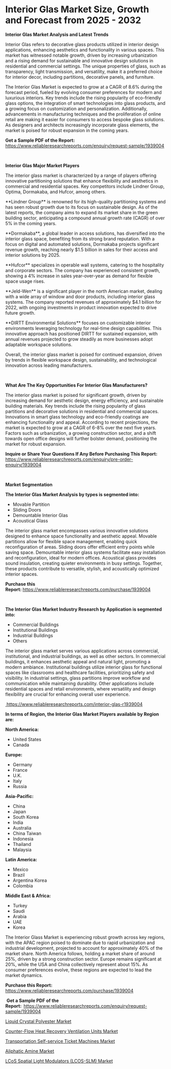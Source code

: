 <p><h1>Interior Glas Market Size, Growth and Forecast from 2025 - 2032</h1></p><p><strong>Interior Glas Market Analysis and Latest Trends</strong></p>
<p><p>Interior Glas refers to decorative glass products utilized in interior design applications, enhancing aesthetics and functionality in various spaces. This market has witnessed notable growth, driven by increasing urbanization and a rising demand for sustainable and innovative design solutions in residential and commercial settings. The unique properties of glass, such as transparency, light transmission, and versatility, make it a preferred choice for interior decor, including partitions, decorative panels, and furniture.</p><p>The Interior Glas Market is expected to grow at a CAGR of 8.6% during the forecast period, fueled by evolving consumer preferences for modern and luxurious interiors. Key trends include the rising popularity of eco-friendly glass options, the integration of smart technologies into glass products, and a growing focus on customization and personalization. Additionally, advancements in manufacturing techniques and the proliferation of online retail are making it easier for consumers to access bespoke glass solutions. As designers and architects increasingly incorporate glass elements, the market is poised for robust expansion in the coming years.</p></p>
<p><strong>Get a Sample PDF of the Report:&nbsp;</strong> <a href="https://www.reliableresearchreports.com/enquiry/request-sample/1939004?utm_campaign=12&utm_medium=2&utm_source=Github&utm_content=ia&utm_term=02042025&utm_id=interior-glas">https://www.reliableresearchreports.com/enquiry/request-sample/1939004</a></p>
<p>&nbsp;</p>
<p><strong>Interior Glas Major Market Players</strong></p>
<p><p>The interior glass market is characterized by a range of players offering innovative partitioning solutions that enhance flexibility and aesthetics in commercial and residential spaces. Key competitors include Lindner Group, Optima, Dormakaba, and Hufcor, among others.</p><p>**Lindner Group** is renowned for its high-quality partitioning systems and has seen robust growth due to its focus on sustainable design. As of the latest reports, the company aims to expand its market share in the green building sector, anticipating a compound annual growth rate (CAGR) of over 5% in the coming years.</p><p>**Dormakaba**, a global leader in access solutions, has diversified into the interior glass space, benefiting from its strong brand reputation. With a focus on digital and automated solutions, Dormakaba projects significant revenue growth, reaching nearly $1.5 billion in sales for their access and interior solutions by 2025.</p><p>**Hufcor** specializes in operable wall systems, catering to the hospitality and corporate sectors. The company has experienced consistent growth, showing a 4% increase in sales year-over-year as demand for flexible space usage rises.</p><p>**Jeld-Wen** is a significant player in the north American market, dealing with a wide array of window and door products, including interior glass systems. The company reported revenues of approximately $4.1 billion for 2022, with ongoing investments in product innovation expected to drive future growth.</p><p>**DIRTT Environmental Solutions** focuses on customizable interior environments leveraging technology for real-time design capabilities. This innovative approach has positioned DIRTT for sustained expansion, with annual revenues projected to grow steadily as more businesses adopt adaptable workspace solutions.</p><p>Overall, the interior glass market is poised for continued expansion, driven by trends in flexible workspace design, sustainability, and technological innovation across leading manufacturers.</p></p>
<p>&nbsp;</p>
<p><strong>What Are The Key Opportunities For Interior Glas Manufacturers?</strong></p>
<p><p>The interior glass market is poised for significant growth, driven by increasing demand for aesthetic design, energy efficiency, and sustainable building materials. Key trends include the rising popularity of glass partitions and decorative solutions in residential and commercial spaces. Innovations in smart glass technology and eco-friendly coatings are enhancing functionality and appeal. According to recent projections, the market is expected to grow at a CAGR of 6-8% over the next five years. Factors such as urbanization, a growing construction sector, and a shift towards open office designs will further bolster demand, positioning the market for robust expansion.</p></p>
<p><strong>Inquire or Share Your Questions If Any Before Purchasing This Report:</strong> <a href="https://www.reliableresearchreports.com/enquiry/pre-order-enquiry/1939004?utm_campaign=12&utm_medium=2&utm_source=Github&utm_content=ia&utm_term=02042025&utm_id=interior-glas">https://www.reliableresearchreports.com/enquiry/pre-order-enquiry/1939004</a></p>
<p>&nbsp;</p>
<p><strong>Market Segmentation</strong></p>
<p><strong>The Interior Glas Market Analysis by types is segmented into:</strong></p>
<p><ul><li>Movable Partition</li><li>Sliding Doors</li><li>Demountable Interior Glas</li><li>Acoustical Glass</li></ul></p>
<p><p>The interior glass market encompasses various innovative solutions designed to enhance space functionality and aesthetic appeal. Movable partitions allow for flexible space management, enabling quick reconfiguration of areas. Sliding doors offer efficient entry points while saving space. Demountable interior glass systems facilitate easy installation and reconfiguration, ideal for modern offices. Acoustical glass provides sound insulation, creating quieter environments in busy settings. Together, these products contribute to versatile, stylish, and acoustically optimized interior spaces.</p></p>
<p><strong>Purchase this Report:&nbsp;</strong><a href="https://www.reliableresearchreports.com/purchase/1939004?utm_campaign=12&utm_medium=2&utm_source=Github&utm_content=ia&utm_term=02042025&utm_id=interior-glas">https://www.reliableresearchreports.com/purchase/1939004</a></p>
<p>&nbsp;</p>
<p><strong>The Interior Glas Market Industry Research by Application is segmented into:</strong></p>
<p><ul><li>Commercial Buildings</li><li>Institutional Buildings</li><li>Industrial Buildings</li><li>Others</li></ul></p>
<p><p>The interior glass market serves various applications across commercial, institutional, and industrial buildings, as well as other sectors. In commercial buildings, it enhances aesthetic appeal and natural light, promoting a modern ambiance. Institutional buildings utilize interior glass for functional spaces like classrooms and healthcare facilities, prioritizing safety and visibility. In industrial settings, glass partitions improve workflow and communication while maintaining durability. Other applications include residential spaces and retail environments, where versatility and design flexibility are crucial for enhancing overall user experience.</p></p>
<p><a href="https://www.reliableresearchreports.com/interior-glas-r1939004?utm_campaign=12&utm_medium=2&utm_source=Github&utm_content=ia&utm_term=02042025&utm_id=interior-glas">&nbsp;https://www.reliableresearchreports.com/interior-glas-r1939004</a></p>
<p><strong>In terms of Region, the Interior Glas Market Players available by Region are:</strong></p>
<p>
    <p> <strong> North America: </strong>
        <ul>
            <li>United States</li>
            <li>Canada</li>
        </ul>
        </p> 
    <p> <strong> Europe: </strong>
        <ul>
            <li>Germany</li>
            <li>France</li>
            <li>U.K.</li>
            <li>Italy</li>
            <li>Russia</li>
        </ul>
        </p> 
    <p> <strong> Asia-Pacific: </strong>
        <ul>
            <li>China</li>
            <li>Japan</li>
            <li>South Korea</li>
            <li>India</li>
            <li>Australia</li>
            <li>China Taiwan</li>
            <li>Indonesia</li>
            <li>Thailand</li>
            <li>Malaysia</li>
        </ul>
        </p> 
    <p> <strong> Latin America: </strong>
        <ul>
            <li>Mexico</li>
            <li>Brazil</li>
            <li>Argentina Korea</li>
            <li>Colombia</li>
        </ul>
        </p> 
    <p> <strong> Middle East & Africa: </strong>
        <ul>
            <li>Turkey</li>
            <li>Saudi</li>
            <li>Arabia</li>
            <li>UAE</li>
            <li>Korea</li>
        </ul>
    </p>
    </p>
<p><p>The Interior Glass Market is experiencing robust growth across key regions, with the APAC region poised to dominate due to rapid urbanization and industrial development, projected to account for approximately 40% of the market share. North America follows, holding a market share of around 25%, driven by a strong construction sector. Europe remains significant at 20%, while the USA and China collectively represent about 15%. As consumer preferences evolve, these regions are expected to lead the market dynamics.</p></p>
<p><strong>Purchase this Report: </strong><a href="https://www.reliableresearchreports.com/purchase/1939004?utm_campaign=12&utm_medium=2&utm_source=Github&utm_content=ia&utm_term=02042025&utm_id=interior-glas">https://www.reliableresearchreports.com/purchase/1939004</a></p>
<p>&nbsp;<strong>Get a Sample PDF of the Report:&nbsp;&nbsp;</strong><a href="https://www.reliableresearchreports.com/enquiry/request-sample/1939004?utm_campaign=12&utm_medium=2&utm_source=Github&utm_content=ia&utm_term=02042025&utm_id=interior-glas">https://www.reliableresearchreports.com/enquiry/request-sample/1939004</a></p>
<p><strong></strong></p>
<p><p><a href="https://github.com/seemagarbeha/Market-Research-Report-List-1/blob/main/liquid-crystal-polyester-market.md?utm_campaign=12&utm_medium=2&utm_source=Github&utm_content=ia&utm_term=02042025&utm_id=interior-glas">Liquid Crystal Polyester Market</a></p><p><a href="https://www.linkedin.com/pulse/future-growth-prospects-counter-flow-heat-recovery-z7jff?utm_campaign=12&utm_medium=2&utm_source=Github&utm_content=ia&utm_term=02042025&utm_id=interior-glas">Counter-Flow Heat Recovery Ventilation Units Market</a></p><p><a href="https://www.linkedin.com/pulse/future-trends-growth-prospects-transportation-self-service-dq0gf?utm_campaign=12&utm_medium=2&utm_source=Github&utm_content=ia&utm_term=02042025&utm_id=interior-glas">Transportation Self-service Ticket Machines Market</a></p><p><a href="https://github.com/mafeasavzal/Market-Research-Report-List-1/blob/main/aliphatic-amine-market.md?utm_campaign=12&utm_medium=2&utm_source=Github&utm_content=ia&utm_term=02042025&utm_id=interior-glas">Aliphatic Amine Market</a></p><p><a href="https://www.linkedin.com/pulse/lcos-spatial-light-modulators-lcos-slm-markets-path-bo3kf?utm_campaign=12&utm_medium=2&utm_source=Github&utm_content=ia&utm_term=02042025&utm_id=interior-glas">LCoS Spatial Light Modulators (LCOS-SLM) Market</a></p></p>